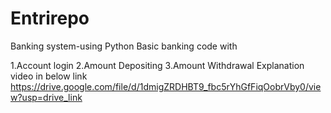# Entrirepo
Banking system-using Python
Basic banking code with


1.Account login
2.Amount Depositing
3.Amount Withdrawal
Explanation video in below link
https://drive.google.com/file/d/1dmigZRDHBT9_fbc5rYhGfFiqOobrVby0/view?usp=drive_link

